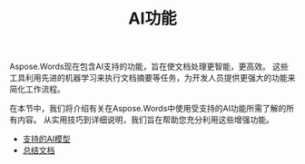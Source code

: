 ﻿---
title: AI功能
second_title: Aspose.Words为.NET
articleTitle: AI功能
linktitle: AI功能
type: docs
weight: 35
description: "Aspose.Wordsfor.NET引入了AI支持的工具，如文档摘要，以提高效率。 了解如何使用AI供电的功能与技巧和详细的指导."
url: /zh/net/ai-powered-features/
timestamp: 2024-11-26-12-00-00
---

Aspose.Words现在包含AI支持的功能，旨在使文档处理更智能，更高效。 这些工具利用先进的机器学习来执行文档摘要等任务，为开发人员提供更强大的功能来简化工作流程。

在本节中，我们将介绍有关在Aspose.Words中使用受支持的AI功能所需了解的所有内容。 从实用技巧到详细说明，我们旨在帮助您充分利用这些增强功能。

* [支持的AI模型](/words/net/supported-ai-models/)
* [总结文档](/words/net/summarize-a-document/)


